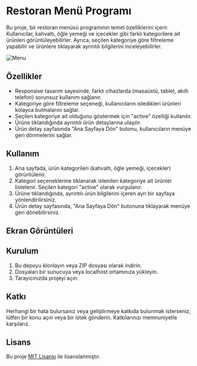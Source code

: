 # Restoran Menü Programı

Bu proje, bir restoran menüsü programının temel özelliklerini içerir. Kullanıcılar, kahvaltı, öğle yemeği ve içecekler gibi farklı kategorilere ait ürünleri görüntüleyebilirler. Ayrıca, seçilen kategoriye göre filtreleme yapabilir ve ürünlere tıklayarak ayrıntılı bilgilerini inceleyebilirler.

![Menu](menu.gif)

## Özellikler

- Responsive tasarım sayesinde, farklı cihazlarda (masaüstü, tablet, akıllı telefon) sorunsuz kullanım sağlanır.
- Kategoriye göre filtreleme seçeneği, kullanıcıların istedikleri ürünleri kolayca bulmalarını sağlar.
- Seçilen kategoriye ait olduğunu göstermek için "active" özelliği kullanılır.
- Ürüne tıklandığında ayrıntılı ürün detaylarına ulaşılır.
- Ürün detay sayfasında "Ana Sayfaya Dön" butonu, kullanıcıların menüye geri dönmelerini sağlar.

## Kullanım

1. Ana sayfada, ürün kategorileri (kahvaltı, öğle yemeği, içecekler) görüntülenir.
2. Kategori seçeneklerine tıklanarak istenilen kategoriye ait ürünler listelenir. Seçilen kategori "active" olarak vurgulanır.
3. Ürüne tıklandığında, ayrıntılı ürün bilgilerini içeren ayrı bir sayfaya yönlendirilirsiniz.
4. Ürün detay sayfasında, "Ana Sayfaya Dön" butonuna tıklayarak menüye geri dönebilirsiniz.

## Ekran Görüntüleri



## Kurulum

1. Bu depoyu klonlayın veya ZIP dosyası olarak indirin.
2. Dosyaları bir sunucuya veya localhost ortamınıza yükleyin.
3. Tarayıcınızda projeyi açın.

## Katkı

Herhangi bir hata bulursanız veya geliştirmeye katkıda bulunmak isterseniz, lütfen bir konu açın veya bir istek gönderin. Katkılarınızı memnuniyetle karşılarız.

## Lisans

Bu proje [MIT Lisansı](LICENSE) ile lisanslanmıştır.

